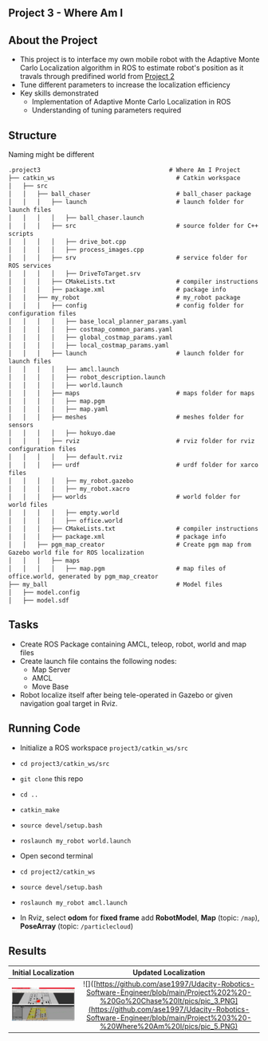 ## Project 3 - Where Am I

## About the Project
  - This project is to interface my own mobile robot with the Adaptive Monte Carlo Localization algorithm in ROS to estimate robot's position as it travals through predifined world from [Project 2](https://github.com/ase1997/Udacity-Robotics-Software-Engineer/tree/main/Project%202%20-%20Go%20Chase%20It)
  - Tune different parameters to increase the localization efficiency
  - Key skills demonstrated
    - Implementation of Adaptive Monte Carlo Localization in ROS
    - Understanding of tuning parameters required

## Structure
Naming might be different
```
.project3                                    # Where Am I Project
├── catkin_ws                                  # Catkin workspace
│   ├── src
│   │   ├── ball_chaser                        # ball_chaser package        
│   │   │   ├── launch                         # launch folder for launch files
│   │   │   │   ├── ball_chaser.launch
│   │   │   ├── src                            # source folder for C++ scripts
│   │   │   │   ├── drive_bot.cpp
│   │   │   │   ├── process_images.cpp
│   │   │   ├── srv                            # service folder for ROS services
│   │   │   │   ├── DriveToTarget.srv
│   │   │   ├── CMakeLists.txt                 # compiler instructions
│   │   │   ├── package.xml                    # package info
│   │   ├── my_robot                           # my_robot package        
│   │   │   ├── config                         # config folder for configuration files   
│   │   │   │   ├── base_local_planner_params.yaml
│   │   │   │   ├── costmap_common_params.yaml
│   │   │   │   ├── global_costmap_params.yaml
│   │   │   │   ├── local_costmap_params.yaml
│   │   │   ├── launch                         # launch folder for launch files   
│   │   │   │   ├── amcl.launch
│   │   │   │   ├── robot_description.launch
│   │   │   │   ├── world.launch
│   │   │   ├── maps                           # maps folder for maps
│   │   │   │   ├── map.pgm
│   │   │   │   ├── map.yaml
│   │   │   ├── meshes                         # meshes folder for sensors
│   │   │   │   ├── hokuyo.dae
│   │   │   ├── rviz                           # rviz folder for rviz configuration files
│   │   │   │   ├── default.rviz
│   │   │   ├── urdf                           # urdf folder for xarco files
│   │   │   │   ├── my_robot.gazebo
│   │   │   │   ├── my_robot.xacro
│   │   │   ├── worlds                         # world folder for world files
│   │   │   │   ├── empty.world
│   │   │   │   ├── office.world
│   │   │   ├── CMakeLists.txt                 # compiler instructions
│   │   │   ├── package.xml                    # package info
│   │   ├── pgm_map_creator                    # Create pgm map from Gazebo world file for ROS localization
│   │   │   ├── maps
│   │   │   │   ├── map.pgm                    # map files of office.world, generated by pgm_map_creator
├── my_ball                                    # Model files 
│   ├── model.config
│   ├── model.sdf
```
    
## Tasks
  - Create ROS Package containing AMCL, teleop, robot, world and map files
  - Create launch file contains the following nodes:
    - Map Server
    - AMCL
    - Move Base
  - Robot localize itself after being tele-operated in Gazebo or given navigation goal target in Rviz.

## Running Code
  - Initialize a ROS workspace `project3/catkin_ws/src`
  - `cd project3/catkin_ws/src`
  - `git clone` this repo
  - `cd ..`
  - `catkin_make`
  - `source devel/setup.bash`
  - `roslaunch my_robot world.launch`
  
  - Open second terminal
  - `cd project2/catkin_ws`
  - `source devel/setup.bash`
  - `roslaunch my_robot amcl.launch`
  
  - In Rviz, select **odom** for **fixed frame** add **RobotModel**, **Map** (topic: `/map`), **PoseArray** (topic: `/particlecloud`)

## Results
Initial Localization         |  Updated Localization
:-------------------------:|:-------------------------:
![](https://github.com/ase1997/Udacity-Robotics-Software-Engineer/blob/main/Project%203%20-%20Where%20Am%20I/pics/pic_3.PNG)  |  ![]([https://github.com/ase1997/Udacity-Robotics-Software-Engineer/blob/main/Project%202%20-%20Go%20Chase%20It/pics/pic_3.PNG](https://github.com/ase1997/Udacity-Robotics-Software-Engineer/blob/main/Project%203%20-%20Where%20Am%20I/pics/pic_5.PNG)
